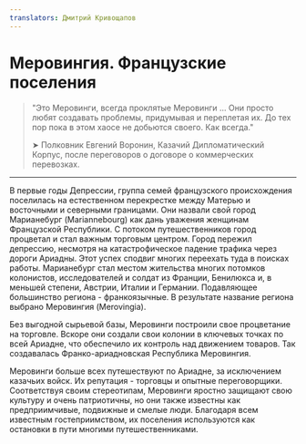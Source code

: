 ```yaml
---
translators: Дмитрий Кривощапов
---
```


# Меровингия. Французские поселения

> "Это Меровинги, всегда проклятые Меровинги ...
> Они просто любят создавать проблемы, придумывая и переплетая их.
> До тех пор пока в этом хаосе не добьются своего. Как всегда."
>
> ➤ Полковник Евгений Воронин, Казачий Дипломатический Корпус,
> после переговоров о договоре о коммерческих перевозках.

---

 В первые годы Депрессии, группа семей французского происхождения поселилась на естественном перекрестке между Матерью и восточными и северными границами. Они назвали свой город Марианебург (Mariannebourg) как дань уважения женщинам Французской Республики. С потоком путешественников город процветал и стал важным торговым центром. Город пережил депрессию, несмотря на катастрофическое падение трафика через дороги Ариадны. Этот успех сподвиг многих переехать туда в поисках работы. Марианебург стал местом жительства многих потомков колонистов, исследователей и солдат из Франции, Бенилюкса и, в меньшей степени, Австрии, Италии и Германии. Подавляющее большинство региона - франкоязычные. В результате название региона выбрано Меровингия (Merovingia).

Без выгодной сырьевой базы, Меровинги построили свое процветание на торговле. Вскоре они создали свои колонии в ключевых точках по всей Ариадне, что обеспечило их контроль над движением товаров. Так создавалась Франко-ариадновская Республика Меровингия.

Меровинги больше всех путешествуют по Ариадне, за исключением казачьих войск. Их репутация - торговцы и опытные переговорщики. Соответствуя своим стереотипам, Меровинги яростно защищают свою культуру и очень патриотичны, но они также известны как предприимчивые, подвижные и смелые люди. Благодаря всем известным гостеприимством, их поселения используются как остановки в пути многими путешественниками.
